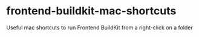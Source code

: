 # frontend-buildkit-mac-shortcuts
Useful mac shortcuts to run Frontend BuildKit from a right-click on a folder
